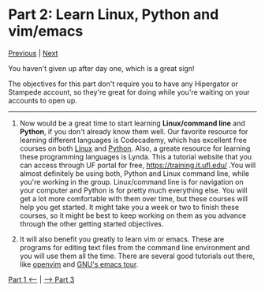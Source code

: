 # Part 2: Learn Linux, Python and vim/emacs
[Previous](https://github.com/henniggroup/Getting-Started/blob/master/objectives/Part_1.md) | [Next](https://github.com/henniggroup/Getting-Started/blob/master/objectives/Part_3.md)

You haven't given up after day one, which is a great sign!

The objectives for this part don't require you to have any Hipergator or Stampede account,
so they're great for doing while you're waiting on your accounts to open up.

----------

1. Now would be a great time to start learning **Linux/command line** and **Python**,
if you don't already know them well. Our favorite resource for learning different
languages is Codecademy, which has excellent free courses on both
[Linux](https://www.codecademy.com/learn/learn-the-command-line) and
[Python](https://www.codecademy.com/learn/python). Also, a greate resource for
learning these programming languages is Lynda. This a tutorial website that you can
access through UF portal for free, https://training.it.ufl.edu/ .You will almost
definitely be using both, Python and Linux command line, while you're working in the group.
Linux/command line is for navigation on your computer and Python is for pretty much everything
else. You will get a lot more comfortable with them over time, but these courses will
help you get started.
It might take you a week or two to finish these courses, so it might be best to keep working
on them as you advance through the other getting started objectives.

2. It will also benefit you greatly to learn vim or emacs. These are programs for editing
text files from the command line environment and you will use them all the time. There
are several good tutorials out there, like [openvim](https://openvim.com) and
[GNU's emacs tour](https://www.gnu.org/software/emacs/tour/).

[Part 1 <--](https://ashtonmv.github.io/Part_1.html) | [--> Part 3](https://ashtonmv.github.io/Part_3.html)
